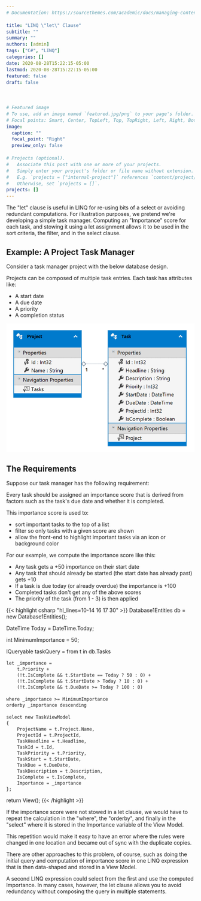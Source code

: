 ```yaml
---
# Documentation: https://sourcethemes.com/academic/docs/managing-content/

title: "LINQ \"let\" Clause"
subtitle: ""
summary: ""
authors: [admin]
tags: ["C#", "LINQ"]
categories: []
date: 2020-08-28T15:22:15-05:00
lastmod: 2020-08-28T15:22:15-05:00
featured: false
draft: false



# Featured image
# To use, add an image named `featured.jpg/png` to your page's folder.
# Focal points: Smart, Center, TopLeft, Top, TopRight, Left, Right, BottomLeft, Bottom, BottomRight.
image:
  caption: ""
  focal_point: "Right"
  preview_only: false

# Projects (optional).
#   Associate this post with one or more of your projects.
#   Simply enter your project's folder or file name without extension.
#   E.g. `projects = ["internal-project"]` references `content/project/deep-learning/index.md`.
#   Otherwise, set `projects = []`.
projects: []
---
```


The "let" clause is useful in LINQ for re-using bits of a select
or avoiding redundant computations.  For illustration purposes,
we pretend we're developing a simple task manager.  Computing an
"Importance" score for each task, and stowing it using a let 
assignment allows it to be used in the sort criteria, the filter,
and in the select clause.


## Example: A Project Task Manager

Consider a task manager project with the below database
design.

Projects can be composed of multiple task entries.
Each task has attributes like:
* A start date
* A due date
* A priority
* A completion status

![Database Design.](ProjectsTasksDatabaseDesign.png "Database Design")

## The Requirements

Suppose our task manager has the following requirement:

Every task should be assigned an importance score that is
derived from factors such as the task's due date and whether it
is completed.

This importance score is used to:
* sort important tasks to the top of a list
* filter so only tasks with a given score are shown
* allow the front-end to highlight important tasks via an icon or background color

For our example, we compute the importance score like this:
* Any task gets a +50 importance on their start date
* Any task that should already be started (the start date has already past)
  gets +10
* If a task is due today (or already overdue) the importance is +100
* Completed tasks don't get any of the above scores
* The priority of the task (from 1 - 3) is then applied

{{< highlight csharp "hl_lines=10-14 16 17 30" >}}
Database1Entities db = new Database1Entities();

DateTime Today = DateTime.Today;

int MinimumImportance = 50;

IQueryable<TaskViewModel> taskQuery =
    from t in db.Tasks

    let _importance = 
        t.Priority + 
        (!t.IsComplete && t.StartDate == Today ? 50 : 0) +
        (!t.IsComplete && t.StartDate > Today ? 10 : 0) +
        (!t.IsComplete && t.DueDate >= Today ? 100 : 0)

    where _importance >= MinimumImportance
    orderby _importance descending

    select new TaskViewModel
    {
        ProjectName = t.Project.Name,
        ProjectId = t.ProjectId,
        TaskHeadline = t.Headline,
        TaskId = t.Id,
        TaskPriority = t.Priority,
        TaskStart = t.StartDate,
        TaskDue = t.DueDate,
        TaskDescription = t.Description,
        IsComplete = t.IsComplete,
        Importance = _importance
    };

return View();
{{< /highlight >}}

If the importance score were not stowed in a let clause, we would have to 
repeat the calculation in the "where", the "orderby", and finally in the "select"
where it is stored in the Importance variable of the View Model.

This repetition would make it easy to have an error where the rules
were changed in one location and became out of sync with the duplicate
copies.

There are other approaches to this problem, of course, such as
doing the initial query and computation of importance score in one
LINQ expression that is then data-shaped and stored in a View Model.

A second LINQ expression could select from the first and use the computed
Importance.  In many cases, however, the let clause allows you to avoid
redundancy without composing the query in multiple statements.